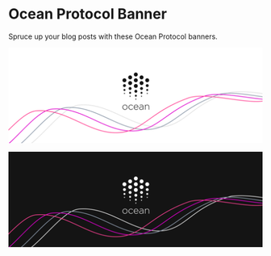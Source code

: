 # Ocean Protocol Banner

Spruce up your blog posts with these Ocean Protocol banners.

![Ocean Banner 1](banner-ocean-01@2x.png)

![Ocean Banner 2](banner-ocean-02@2x.png)
